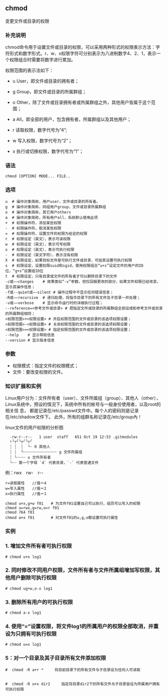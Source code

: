 ## chmod ##

变更文件或目录的权限

### 补充说明 ###

chmod命令用于设置文件或目录的权限，可以采用两种形式的权限表示方法：字符形式和数字形式。r、w、x权限字符可分别表示为八进制数字4、2、1，表示一个权限组合时需要将数字进行累加。

权限范围的表示法如下：

- u User，即文件或目录的拥有者；
- g Group，即文件或目录的所属群组；
- o Other，除了文件或目录拥有者或所属群组之外，其他用户皆属于这个范围；
- a All，即全部的用户，包含拥有者，所属群组以及其他用户；

- r 读取权限，数字代号为“4”;
- w 写入权限，数字代号为“2”；
- x 执行或切换权限，数字代号为“1”；



###  语法

	chmod [OPTION] MODE... FILE.. 

###  选项

	u  # 操作对象简称，用户user，文件或目录的所有者。
	g  # 操作对象简称，同组用户group，文件或目录所属群组
	o  # 操作对象简称，其它用户others
	a  # 操作对象简称，所有用户all，系统默认使用此项
	+  # 权限操作符，添加某些权限
	-  # 权限操作符，取消某些权限
	=  # 权限操作符，设置文件的权限为给定的权限
	r  # 权限设定（英文），表示可读权限
	w  # 权限设定（英文），表示可写权限
	x  # 权限设定（英文），表示可执行权限
	-  # 权限设定（英文字符），表示没有权限
	X  # 权限设定，如果目标文件是可执行文件或目录，可给其设置可执行权限
	s  # 权限设定，设置权限suid和sgid，使用权限组合“u+s”设定文件的用户的ID位，“g+s”设置组ID位
	t  # 权限设定，只有目录或文件的所有者才可以删除目录下的文件
	-c或——changes    # 效果类似“-v”参数，但仅回报更改的部分，如果文件权限已经改变，显示其操作信息；
	-f或--quiet或——silent # 操作过程中不显示任何错误信息；
	-R或——recursive  # 递归处理，将指令目录下的所有文件及子目录一并处理；
	-v或——verbose    # 显示命令运行时的详细执行过程；
	--reference=<参考文件或目录> # 把指定文件或目录的所属群组全部设成和参考文件或目录的所属群组相同；
	<权限范围>+<权限设置> # 开启权限范围的文件或目录的该选项权限设置；
	<权限范围>-<权限设置> # 关闭权限范围的文件或目录的该选项权限设置；
	<权限范围>=<权限设置> # 指定权限范围的文件或目录的该选项权限设置；
	--help    # 显示帮助信息
	--version # 显示版本信息

###  参数 

- 权限模式：指定文件的权限模式；
- 文件：要改变权限的文件。

###  知识扩展和实例
Linux用户分为：文件所有者（user）、文件所属组（group）、其他人（other），Linux系统中，预设的情況下，系统中所有的帐号与一般身份使用者，以及root的相关信 息， 都是记录在/etc/passwd文件中。每个人的密码则是记录在/etc/shadow文件下。 此外，所有的组群名称记录在/etc/group內！

linux文件的用户权限的分析图

	  -rw-r--r--   1 user  staff   651 Oct 19 12:53 .gitmodules
	  ↑╰┬╯╰┬╯╰┬╯
	  ┆ ┆  ┆  ╰┈ 0 其他人
	  ┆ ┆  ╰┈┈┈┈┈┈┈┈┈┈┈┈┈┈┈ g 文件所属组
	  ┆ ╰┈┈┈┈ u 文件所有者
	  ╰┈┈ 第一个字母 `d` 代表目录，`-` 代表普通文件
例：rwx　rw-　r--

	r=读取属性　　//值＝4
	w=写入属性　　//值＝2
	x=执行属性　　//值＝1
	
	chmod u+x,g+w f01　　# 为文件f01设置自己可以执行，组员可以写入的权限
	chmod u=rwx,g=rw,o=r f01
	chmod 764 f01
	chmod a+x f01　　    # 对文件f01的u,g,o都设置可执行属性

###  实例

### 1. 增加文件所有者可执行权限
	
	# chmod u+x log1
	

### 2. 同时修改不同用户权限，文件所有者与文件所属组增加写权限，其他用户删除可执行权限

	# chmod ug+w,o-x log1


### 3. 删除所有用户的可执行权限

	# chmod a-x log1


### 4. 使用“=”设置权限，将文件log1的所属用户的权限全部取消，并重设为只拥有可执行权限

	# chmod u=x log1

	
	

###  5：对一个目录及其子目录所有文件添加权限
	
	#  chmod -R a+r *     将目前目录下的所有文件与子目录设为任何人可读取 
	
	
	#  chmod -R u+x dir2     指定将目录dir2下的所有文件与子目录皆设为所属用户拥有可执行权限
	
	
